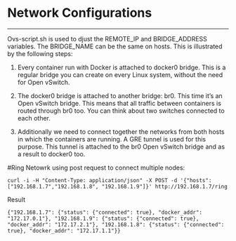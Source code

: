 # Network Configurations
------------------------

Ovs-script.sh is used to djust the REMOTE_IP and BRIDGE_ADDRESS variables. The BRIDGE_NAME can be the same on hosts. 
This is illustrated by the following steps:



1. Every container run with Docker is attached to docker0 bridge. This is a regular bridge you can create on every Linux system, without the need for Open vSwitch.

2. The docker0 bridge is attached to another bridge: br0. This time it’s an Open vSwitch bridge. This means that all traffic between containers is routed through br0 too. You can think about two switches connected to each other.

3. Additionally we need to connect together the networks from both hosts in which the containers are running. A GRE tunnel is used for this purpose. This tunnel is attached to the br0 Open vSwitch bridge and as a result to docker0 too.


#Ring Netowrk using post request to connect multiple nodes: 

	curl -i -H "Content-Type: application/json" -X POST -d '{"hosts":["192.168.1.7","192.168.1.8", "192.168.1.9"]}' http://192.168.1.7/ring


Result

	{"192.168.1.7": {"status": {"connected": true}, "docker_addr": "172.17.0.1"}, "192.168.1.9": {"status": {"connected": true}, "docker_addr": "172.17.2.1"}, "192.168.1.8": {"status": {"connected": true}, "docker_addr": "172.17.1.1"}}
